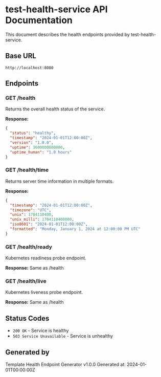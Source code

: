 # test-health-service API Documentation

This document describes the health endpoints provided by test-health-service.

## Base URL

```
http://localhost:8080
```

## Endpoints

### GET /health

Returns the overall health status of the service.

**Response:**
```json
{
  "status": "healthy",
  "timestamp": "2024-01-01T12:00:00Z",
  "version": "1.0.0",
  "uptime": 3600000000000,
  "uptime_human": "1.0 hours"
}
```

### GET /health/time

Returns server time information in multiple formats.

**Response:**
```json
{
  "timestamp": "2024-01-01T12:00:00Z",
  "timezone": "UTC",
  "unix": 1704110400,
  "unix_milli": 1704110400000,
  "iso8601": "2024-01-01T12:00:00Z",
  "formatted": "Monday, January 1, 2024 at 12:00:00 PM UTC"
}
```

### GET /health/ready

Kubernetes readiness probe endpoint.

**Response:** Same as /health

### GET /health/live

Kubernetes liveness probe endpoint.

**Response:** Same as /health

## Status Codes

- `200 OK` - Service is healthy
- `503 Service Unavailable` - Service is unhealthy

## Generated by

Template Health Endpoint Generator v1.0.0
Generated at: 2024-01-01T00:00:00Z
